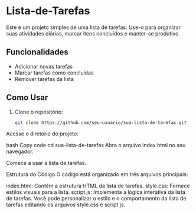 # Lista-de-Tarefas

Este é um projeto simples de uma lista de tarefas. Use-o para organizar suas atividades diárias, marcar itens concluídos e manter-se produtivo.

## Funcionalidades

- Adicionar novas tarefas
- Marcar tarefas como concluídas
- Remover tarefas da lista

## Como Usar

1. Clone o repositório:

   ```bash
   git clone https://github.com/seu-usuario/sua-lista-de-tarefas.git
Acesse o diretório do projeto:

bash
Copy code
cd sua-lista-de-tarefas
Abra o arquivo index.html no seu navegador.

Comece a usar a lista de tarefas.

Estrutura do Código
O código está organizado em três arquivos principais:

index.html: Contém a estrutura HTML da lista de tarefas.
style.css: Fornece estilos visuais para a lista.
script.js: Implementa a lógica interativa da lista de tarefas.
Você pode personalizar o estilo e o comportamento da lista de tarefas editando os arquivos style.css e script.js.
